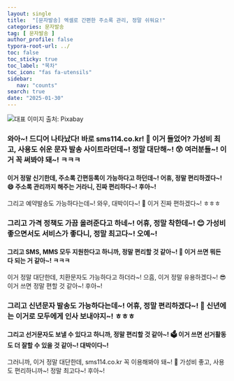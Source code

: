 ```yaml
---
layout: single
title:  "[문자발송] 엑셀로 간편한 주소록 관리, 정말 쉬워요!"
categories: 문자발송
tag: [ 문자발송 ]
author_profile: false
typora-root-url: ../
toc: false
toc_sticky: true
toc_label: "목차"
toc_icon: "fas fa-utensils"
sidebar:
   nav: "counts"
search: true
date: "2025-01-30"
---
```


![대표 이미지](https://pixabay.com/get/gea0cf0a315303ba25d3440a6b3984ff8b38012f176646f890f2a3f0eddffceba9dcbf85e4f1fa021f667f24f3a06891984d6618f522902150425cfd5c82be3ac_640.jpg) 출처: Pixabay <!-- Markdown 이미지 삽입 -->

### 와아~! 드디어 나타났다! 바로 sms114.co.kr! 🎉 이거 들었어? 가성비 최고, 사용도 쉬운 문자 발송 사이트라던데~! 정말 대단해~! 😲 여러분들~! 이거 꼭 써봐야 돼~! ㅋㅋㅋ

#### 이거 정말 신기한데, 주소록 간편등록이 가능하다고 하던데~! 어휴, 정말 편리하겠다~! 😄 주소록 관리까지 해주는 거라니, 진짜 편리하다~! 후아~! 

그리고 예약발송도 가능하다는데~! 와우, 대박이다~! 🌟 이거 진짜 편하겠다~! ㅎㅎㅎ

### 그리고 가격 정책도 가끔 올려준다고 하네~! 어휴, 정말 착한데~! 😊 가성비 좋으면서도 서비스가 좋다니, 정말 최고다~! 오예~!

#### 그리고 SMS, MMS 모두 지원한다고 하니까, 정말 편리할 것 같아~! 📱 이거 쓰면 뭐든 다 되는 거 같아~! ㅋㅋㅋ

이거 정말 대단한데, 치환문자도 가능하다고 하더라~! 으흠, 이거 정말 유용하겠다~! 😎 이거 쓰면 정말 편할 것 같아~! 후아~!

### 그리고 신년문자 발송도 가능하다는데~! 어휴, 정말 편리하겠다~! 🎊 신년에는 이거로 모두에게 인사 보내야지~! ㅎㅎㅎ

#### 그리고 선거문자도 보낼 수 있다고 하니까, 정말 편리할 것 같아~! 🗳️ 이거 쓰면 선거활동도 더 잘할 수 있을 것 같아~! 대박이다~!

그러니까, 이거 정말 대단한데, sms114.co.kr 꼭 이용해봐야 돼~! 🌟 가성비 좋고, 사용도 편리하니까~! 정말 최고다~! 후아~!
